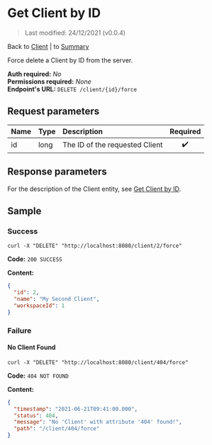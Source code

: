 # Get Client by ID

> Last modified: 24/12/2021 (v0.0.4)

Back to [Client](../Client.md) | to [Summary](../../README.md)

Force delete a Client by ID from the server.

**Auth required:** _No_  
**Permissions required:** _None_  
**Endpoint's URL:** `DELETE /client/{id}/force`

## Request parameters

| Name | Type | Description                    | Required |
|:-----|:-----|:-------------------------------|:--------:|
| id   | long | The ID of the requested Client |    ✔️    |

## Response parameters

For the description of the Client entity, see [Get Client by ID](Get-Client-by-ID.md).

## Sample

### Success

```shell
curl -X "DELETE" "http://localhost:8080/client/2/force"
```

**Code:** `200 SUCCESS`

**Content:**

```json
{
  "id": 2,
  "name": "My Second Client",
  "workspaceId": 1
}
```

### Failure

#### No Client Found

```shell
curl -X "DELETE" "http://localhost:8080/client/404/force"
```

**Code:** `404 NOT FOUND`

**Content:**

```json
{
  "timestamp": "2021-06-21T09:41:00.000",
  "status": 404,
  "message": "No 'Client' with attribute '404' found!",
  "path": "/client/404/force"
}
```
